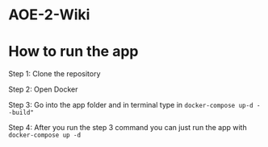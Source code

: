 # AOE-2-Wiki

# How to run the app

Step 1: Clone the repository

Step 2: Open Docker

Step 3: Go into the app folder and in terminal type in <code>docker-compose up-d --build"</code>

Step 4: After you run the step 3 command you can just run the app with <code>docker-compose up -d</code>
